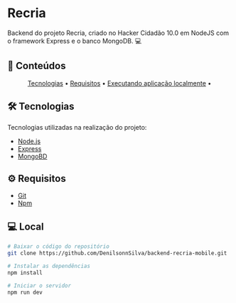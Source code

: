 # Recria

Backend do projeto Recria, criado no Hacker Cidadão 10.0 em NodeJS com o framework Express e o banco MongoDB. 💻

## 🧾 Conteúdos

<p align="center">
 <a href="#-Tecnologias">Tecnologias</a> • 
 <a href="#-Requisitos">Requisitos</a> • 
 <a href="#-Local">Executando aplicação localmente</a> • 
</p>

## 🛠 Tecnologias

Tecnologias utilizadas na realização do projeto:

- [Node.js](https://nodejs.org/pt-br/)
- [Express](https://expressjs.com/pt-br/)
- [MongoBD](https://www.mongodb.com/)

## ⚙ Requisitos

- [Git](https://git-scm.com/)
- [Npm](https://www.npmjs.com)

## 💻 Local

```bash
# Baixar o código do repositório
git clone https://github.com/DenilsonnSilva/backend-recria-mobile.git

# Instalar as dependências
npm install

# Iniciar o servidor
npm run dev
```
